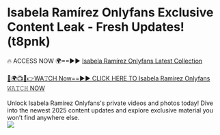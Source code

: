 # Isabela Ramírez Onlyfans Exclusive Content Leak - Fresh Updates! (t8pnk)

🔥 ACCESS NOW 🌍==►► <a href="https://tinyurl.com/kvy9nzfs" rel="nofollow">Isabela Ramírez Onlyfans Latest Collection</a>
<br><br>
[🔴🌍📺📱👉WA𝚃CH Now==►► CLICK HERE TO Isabela Ramírez Onlyfans 𝚆𝙰𝚃𝙲𝙷 NOW](https://tinyurl.com/kvy9nzfs)
<br><br>
Unlock Isabela Ramírez Onlyfans's private videos and photos today! Dive into the newest 2025 content updates and explore exclusive material you won’t find anywhere else.
<br>
<a href="https://tinyurl.com/kvy9nzfs" rel="nofollow" data-target="animated-image.originalLink"><img src="https://camo.githubusercontent.com/8a4f000d20f83aca3bf7ec5f350d767afa0574a8a352519fd8cfa583a6f93a33/68747470733a2f2f692e696d6775722e636f6d2f644a486b345a712e676966" data-canonical-src="https://i.imgur.com/dJHk4Zq.gif" style="max-width: 100%; display: inline-block;" data-target="animated-image.originalImage"></a>
<br>

